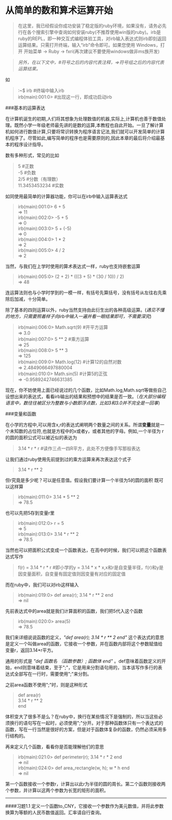 # 从简单的数和算术运算开始
> 在这里，我已经假设你成功安装了稳定版的ruby环境，如果没有，请务必先行在各个搜索引擎中查询如何安装ruby(不推荐使用win版的ruby)。irb是ruby的REPL，即一种交互式编程体验工具，对irb输入表达式则irb即刻返回运算结果。只需打开终端，输入“irb”命令即可。如果您使用 Windows，打开 开始菜单 -> Ruby -> fxri(再次建议不要使用windows做非ms族开发)

>*另外，在以下文中，#符号之后的内容代表注释，=>符号组之后的内容代表运算结果。*

如
> :~$ irb        #终端中输入irb  
> irb(main):001:0>  #出现这一行，即成功启动irb 

###基本的运算表达

在计算机诞生的初期,人们将其想象为处理数值的机器,实际上,计算机也善于数值处理。既然小学一年级老师最先讲的是数的运算,本教程也自此开始。一旦了解计算机如何进行数值计算,只要将常识转换为程序语言记法,我们就可以开发简单的计算机程序了。尽管如此,编写简单的程序也是需要原则的,因此本章的最后将介绍最基本的程序设计指导。

数有多种形式，常见的比如
> 5 #正数  
> -5 #负数   
> 2/5 #分数（有理数）  
> 11.3453453234 #实数  

如同使用最简单的计算器功能，你可以在irb中输入运算表达式
> irb(main):001:0> 6 + 5  
> => 11  
> irb(main):002:0> -5 + 5  
> =>  0   
> irb(main):003:0> 5 + (-5)    
> => 0  
> irb(main):004:0> 1 * 2  
> => 2  
> irb(main):005:0> 4 / 2  
> => 2  

当然，与我们在上学时使用的算术表达式一样，ruby也支持嵌套运算
>irb(main):005:0> (2 + 2) * (((3 + 5) * (30 / 10)) / 2)  
> => 48

连运算法则也与小学时学到的一模一样，有括号先算括号，没有括号从左往右先乘除后加减，十分简单。

除了基本的四则运算以外，ruby当然支持由此衍生出的各种高级运算。(*遇见不懂的地方，只需要照着样子向irb中输入一遍并看一眼结果即可，不需要深究*)
> irb(main):006:0> Math.sqrt(9) #开平方运算   
> => 3.0  
> irb(main):007:0> 5 \*\* 2 #乘方运算  
> => 25  
> irb(main):008:0> 5 \*\* 3  
> => 125  
> irb(main):009:0> Math.log(12)  #计算12的自然对数  
> => 2.4849066497880004  
> irb(main):010:0> Math.sin(5)  #计算5的正弦  
> => -0.9589242746631385  

现在，你不妨使用上面已经说过的几个函数，比如Math.log,Math.sqrt等做些自己设想出来的表达式，看看irb输出的结果和预想中的结果是否一致。（*在大部分编程语言中，数往往被区分为整数与小数即浮点数，比如3和3.0并不完全是一回事*）

###变量和函数

在小学的方程中,可以用含x,r的表达式阐明两个数量之间的关系。所谓**变量**就是一个未知数的占位符,也就是方程中的x或者y，或者其他的字母。例如,一个半径为 r 的圆的面积公式可以被近似的表达为
> 3.14 * r * r #读作三点一四R平方，此处不方便像手写那般表达

让我们通过ruby使用先前提到过的乘方运算来再次表达这个式子
> 3.14 * r *\* 2

但r究竟是多少呢？可以是任意值。假设我们要计算一个半径为5的圆的面积
既可以这样算
> irb(main):011:0> 3.14 * 5 *\* 2  
> => 78.5  

也可以先把5存到变量r里
> irb(main):012:0> r = 5  
> => 5  
> irb(main):013:0> 3.14 * r ** 2  
> => 78.5  

当然也可以把面积公式变成一个函数表达，在高中的时候，我们可以把这个函数表达式写作
> f(r) = 3.14 * r * r #即小学的y = 3.14 * x * x,x和r是自变量半径，f(r)和y是因变量面积，自变量有固定值则因变量有对应的固定值

而在ruby中，我们可以对irb这样输入
> irb(main):019:0> def area(r); 3.14 * r ** 2 end  
> => nil

先前表达式中的area就是我们计算面积的函数，我们把5代入这个函数
> irb(main):020:0> area(5)  
> => 78.5

我们来详细说说函数的定义，*"def area(r); 3.14 * r ** 2 end"* 这个表达式的意思是定义一个叫做area的函数，它接收一个参数，并在函数内部将这个参数赋值给变量r，返回3.14*r平方。

通用的形式是 *"def 函数名 （函数参数）; 函数体 end"* 。def意味着函数定义的开始，end则意味着结束，至于";"，它是用来分割语句用的，当本该写作多行的表达式全部写在一行时，需要使用";"来分割。

之前area函数不使用";"时，则是这种形式
> def area(r)  
>  3.14 * r ** 2  
> end

体积变大了很多不是么？在ruby中，换行在某些情况下是强制的，所以当这些必须换行的语句写在一起时，必须使用";"分开。对于那种函数体只有一个表达式的函数，写在一行当然是很好的方案，但是对于函数体复杂的函数，仍然必须采用多行结构的。

再来定义几个函数，看看你是否能理解他们的意思
> irb(main):021:0> def perimeter(r); 3.14 * r * 2 end  
> => nil  
> irb(main):024:0> def area_rectangle(w, h); w * h end  
> => nil  

第一个函数接收一个参数r，计算出以此r为半径的圆的周长。第二个函数则接收两个参数，并计算以这两个参数为长宽的矩形的面积。

--------

####习题1.1
定义一个函数to_CNY，它接收一个参数作为美元数值，并将此参数换算为等额的人民币数值返回。汇率请自行查询。